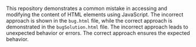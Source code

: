 This repository demonstrates a common mistake in accessing and modifying the content of HTML elements using JavaScript. The incorrect approach is shown in the `bug.html` file, while the correct approach is demonstrated in the `bugSolution.html` file.  The incorrect approach leads to unexpected behavior or errors.  The correct approach ensures the expected behavior.